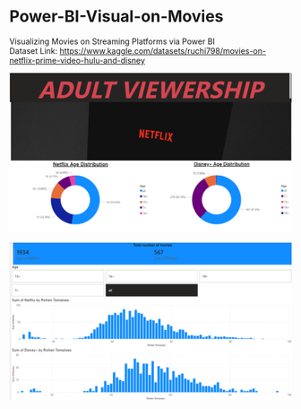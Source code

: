 # Power-BI-Visual-on-Movies
Visualizing Movies on Streaming Platforms via Power BI  
Dataset Link: https://www.kaggle.com/datasets/ruchi798/movies-on-netflix-prime-video-hulu-and-disney  

  ![Picture 1](pic1.png)  

  ![Picture 2](pic2.png)

